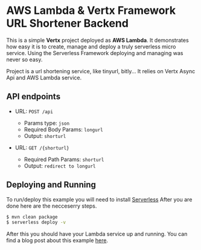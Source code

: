 # AWS Lambda & Vertx Framework URL Shortener Backend

This is a simple **Vertx** project deployed as **AWS Lambda**. It demonstrates how easy it is to create, manage and deploy a truly serverless micro service. Using the Serverless Framework deploying and managing was never so easy.

Project is a url shortening service, like tinyurl, bitly... It relies on Vertx Async Api and AWS Lambda service.

## API endpoints
- URL: `POST /api`
  - Params type: `json`
  - Required Body Params: `longurl`
  - Output: `shorturl`

- URL: `GET /{shorturl}`
  - Required Path Params: `shorturl`
  - Output: `redirect to longurl`

## Deploying and Running
To run/deploy this example you will need to install [Serverless](https://serverless.com)
After you are done here are the necceserry steps.
```sh
$ mvn clean package
$ serverless deploy -v
```
After this you should have your Lambda service up and running.
You can find a blog post about this example [here](http://lazarbulic.com/blog/?p=154&preview=true).

